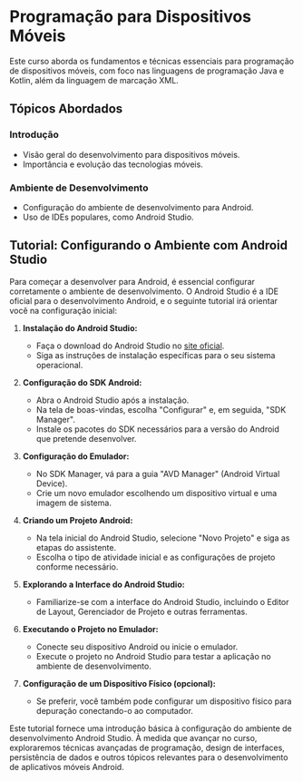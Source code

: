 # Programação para Dispositivos Móveis

Este curso aborda os fundamentos e técnicas essenciais para programação de dispositivos móveis, com foco nas linguagens de programação Java e Kotlin, além da linguagem de marcação XML.

## Tópicos Abordados

### Introdução
- Visão geral do desenvolvimento para dispositivos móveis.
- Importância e evolução das tecnologias móveis.

### Ambiente de Desenvolvimento
- Configuração do ambiente de desenvolvimento para Android.
- Uso de IDEs populares, como Android Studio.

## Tutorial: Configurando o Ambiente com Android Studio

Para começar a desenvolver para Android, é essencial configurar corretamente o ambiente de desenvolvimento. O Android Studio é a IDE oficial para o desenvolvimento Android, e o seguinte tutorial irá orientar você na configuração inicial:

1. **Instalação do Android Studio:**
   - Faça o download do Android Studio no [site oficial](https://developer.android.com/studio).
   - Siga as instruções de instalação específicas para o seu sistema operacional.

2. **Configuração do SDK Android:**
   - Abra o Android Studio após a instalação.
   - Na tela de boas-vindas, escolha "Configurar" e, em seguida, "SDK Manager".
   - Instale os pacotes do SDK necessários para a versão do Android que pretende desenvolver.

3. **Configuração do Emulador:**
   - No SDK Manager, vá para a guia "AVD Manager" (Android Virtual Device).
   - Crie um novo emulador escolhendo um dispositivo virtual e uma imagem de sistema.

4. **Criando um Projeto Android:**
   - Na tela inicial do Android Studio, selecione "Novo Projeto" e siga as etapas do assistente.
   - Escolha o tipo de atividade inicial e as configurações de projeto conforme necessário.

5. **Explorando a Interface do Android Studio:**
   - Familiarize-se com a interface do Android Studio, incluindo o Editor de Layout, Gerenciador de Projeto e outras ferramentas.

6. **Executando o Projeto no Emulador:**
   - Conecte seu dispositivo Android ou inicie o emulador.
   - Execute o projeto no Android Studio para testar a aplicação no ambiente de desenvolvimento.

7. **Configuração de um Dispositivo Físico (opcional):**
   - Se preferir, você também pode configurar um dispositivo físico para depuração conectando-o ao computador.

Este tutorial fornece uma introdução básica à configuração do ambiente de desenvolvimento Android Studio. À medida que avançar no curso, exploraremos técnicas avançadas de programação, design de interfaces, persistência de dados e outros tópicos relevantes para o desenvolvimento de aplicativos móveis Android.
